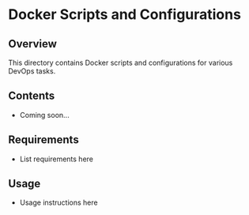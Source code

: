 # Docker Scripts and Configurations

## Overview

This directory contains Docker scripts and configurations for various DevOps tasks.

## Contents

- Coming soon...

## Requirements

- List requirements here

## Usage

- Usage instructions here

